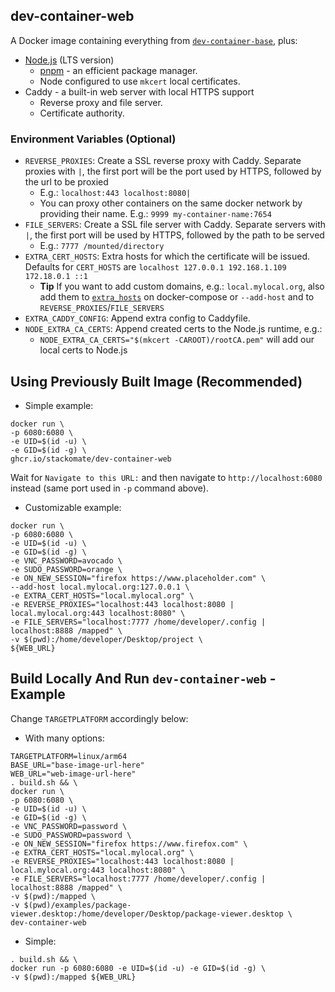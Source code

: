 ## dev-container-web

A Docker image containing everything from [`dev-container-base`](../base/README.md), plus:

- [Node.js](https://nodejs.org/) (LTS version)
    - [pnpm](https://pnpm.io/) - an efficient package manager.
    - Node configured to use `mkcert` local certificates.
- Caddy - a built-in web server with local HTTPS support
    - Reverse proxy and file server.
    - Certificate authority.

### Environment Variables (Optional)
- `REVERSE_PROXIES`: Create a SSL reverse proxy with Caddy. Separate proxies with `|`, the first port will be the port used by HTTPS, followed by the url to be proxied
    - E.g.: `localhost:443 localhost:8080|`
    - You can proxy other containers on the same docker network by providing their name. E.g.: `9999 my-container-name:7654` 
- `FILE_SERVERS`: Create a SSL file server with Caddy. Separate servers with `|`, the first port will be used by HTTPS, followed by the path to be served
    - E.g.: `7777 /mounted/directory`
- `EXTRA_CERT_HOSTS`: Extra hosts for which the certificate will be issued. Defaults for `CERT_HOSTS` are `localhost 127.0.0.1 192.168.1.109 172.18.0.1 ::1`
    - **Tip** If you want to add custom domains, e.g.: `local.mylocal.org`, also add them to [`extra_hosts`](https://docs.docker.com/compose/compose-file/compose-file-v3/#extra_hosts) on docker-compose or `--add-host` and to `REVERSE_PROXIES`/`FILE_SERVERS`    
- `EXTRA_CADDY_CONFIG`: Append extra config to Caddyfile.
- `NODE_EXTRA_CA_CERTS`: Append created certs to the Node.js runtime, e.g.:
    - `NODE_EXTRA_CA_CERTS="$(mkcert -CAROOT)/rootCA.pem"` will add our local certs to Node.js

## Using Previously Built Image (Recommended)

- Simple example:

```
docker run \
-p 6080:6080 \
-e UID=$(id -u) \
-e GID=$(id -g) \
ghcr.io/stackomate/dev-container-web
```
Wait for `Navigate to this URL:` and then navigate to `http://localhost:6080` instead (same port used in `-p` command above).

- Customizable example:
```
docker run \
-p 6080:6080 \
-e UID=$(id -u) \
-e GID=$(id -g) \
-e VNC_PASSWORD=avocado \
-e SUDO_PASSWORD=orange \
-e ON_NEW_SESSION="firefox https://www.placeholder.com" \
--add-host local.mylocal.org:127.0.0.1 \
-e EXTRA_CERT_HOSTS="local.mylocal.org" \
-e REVERSE_PROXIES="localhost:443 localhost:8080 | local.mylocal.org:443 localhost:8080" \
-e FILE_SERVERS="localhost:7777 /home/developer/.config | localhost:8888 /mapped" \
-v $(pwd):/home/developer/Desktop/project \
${WEB_URL}
```

## Build Locally And Run `dev-container-web` - Example
Change `TARGETPLATFORM` accordingly below:
- With many options:
```
TARGETPLATFORM=linux/arm64
BASE_URL="base-image-url-here"
WEB_URL="web-image-url-here"
. build.sh && \
docker run \
-p 6080:6080 \
-e UID=$(id -u) \
-e GID=$(id -g) \
-e VNC_PASSWORD=password \
-e SUDO_PASSWORD=password \
-e ON_NEW_SESSION="firefox https://www.firefox.com" \
-e EXTRA_CERT_HOSTS="local.mylocal.org" \
-e REVERSE_PROXIES="localhost:443 localhost:8080 | local.mylocal.org:443 localhost:8080" \
-e FILE_SERVERS="localhost:7777 /home/developer/.config | localhost:8888 /mapped" \
-v $(pwd):/mapped \
-v $(pwd)/examples/package-viewer.desktop:/home/developer/Desktop/package-viewer.desktop \
dev-container-web
```
- Simple:
```
. build.sh && \
docker run -p 6080:6080 -e UID=$(id -u) -e GID=$(id -g) \
-v $(pwd):/mapped ${WEB_URL}
```